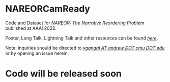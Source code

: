 # NAREORCamReady
Code and Dataset for [*NAREOR: The Narrative Reordering Problem*](https://arxiv.org/abs/2104.06669) published at AAAI 2022.
              
Poster, Long Talk, Lightning Talk and other resources can be found [*here*](https://vgtomahawk.github.io/).

Note: inquiries should be directed to [*vgangal AT andrew DOT cmu DOT edu*](mailto:vgangal@andrew.cmu.edu) or by opening an issue herein.

# Code will be released soon
